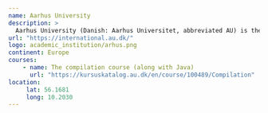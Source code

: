 ```yaml
---
name: Aarhus University
description: >
  Aarhus University (Danish: Aarhus Universitet, abbreviated AU) is the largest and second oldest research university in Denmark.The university belongs to the Coimbra Group, the Guild, and Utrecht Network of European universities and is a member of the European University Association.
url: "https://international.au.dk/"
logo: academic_institution/arhus.png
continent: Europe
courses:
    - name: The compilation course (along with Java)
      url: "https://kursuskatalog.au.dk/en/course/100489/Compilation"
location:
     lat: 56.1681
     long: 10.2030
---
```


